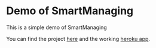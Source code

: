 # Demo of SmartManaging

This is a simple demo of SmartManaging

You can find the project [here](https://github.com/gcorbel/smart_managing) and the working [heroku app](https://demo-smart-managing.herokuapp.com/).
